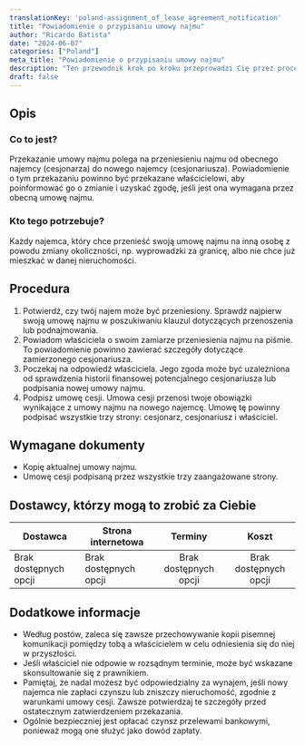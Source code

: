 ```yaml
---
translationKey: 'poland-assignment_of_lease_agreement_notification'
title: "Powiadomienie o przypisaniu umowy najmu"
author: "Ricardo Batista"
date: "2024-06-07"
categories: ["Poland"]
meta_title: "Powiadomienie o przypisaniu umowy najmu"
description: "Ten przewodnik krok po kroku przeprowadzi Cię przez proces powiadomienia o przypisaniu umowy najmu"
draft: false
---
```


## Opis
### Co to jest?
Przekazanie umowy najmu polega na przeniesieniu najmu od obecnego najemcy (cesjonarza) do nowego najemcy (cesjonariusza). Powiadomienie o tym przekazaniu powinno być przekazane właścicielowi, aby poinformować go o zmianie i uzyskać zgodę, jeśli jest ona wymagana przez obecną umowę najmu.
### Kto tego potrzebuje?
Każdy najemca, który chce przenieść swoją umowę najmu na inną osobę z powodu zmiany okoliczności, np. wyprowadzki za granicę, albo nie chce już mieszkać w danej nieruchomości.

## Procedura
1. Potwierdź, czy twój najem może być przeniesiony. Sprawdź najpierw swoją umowę najmu w poszukiwaniu klauzul dotyczących przenoszenia lub podnajmowania.
2. Powiadom właściciela o swoim zamiarze przeniesienia najmu na piśmie. To powiadomienie powinno zawierać szczegóły dotyczące zamierzonego cesjonariusza.
3. Poczekaj na odpowiedź właściciela. Jego zgoda może być uzależniona od sprawdzenia historii finansowej potencjalnego cesjonariusza lub podpisania nowej umowy najmu.
4. Podpisz umowę cesji. Umowa cesji przenosi twoje obowiązki wynikające z umowy najmu na nowego najemcę. Umowę tę powinny podpisać wszystkie trzy strony: cesjonarz, cesjonariusz i właściciel.

## Wymagane dokumenty
- Kopię aktualnej umowy najmu.
- Umowę cesji podpisaną przez wszystkie trzy zaangażowane strony.

## Dostawcy, którzy mogą to zrobić za Ciebie

| Dostawca        |     Strona internetowa     |     Terminy    |       Koszt      |
| --------------- | --------------- |  :-------------: | :-------------: |
| Brak dostępnych opcji  |  Brak dostępnych opcji |  Brak dostępnych opcji  |  Brak dostępnych opcji |

## Dodatkowe informacje
- Według postów, zaleca się zawsze przechowywanie kopii pisemnej komunikacji pomiędzy tobą a właścicielem w celu odniesienia się do niej w przyszłości.
- Jeśli właściciel nie odpowie w rozsądnym terminie, może być wskazane skonsultowanie się z prawnikiem.
- Pamiętaj, że nadal możesz być odpowiedzialny za wynajem, jeśli nowy najemca nie zapłaci czynszu lub zniszczy nieruchomość, zgodnie z warunkami umowy cesji. Zawsze potwierdzaj te szczegóły przed ostatecznym zatwierdzeniem przekazania.
- Ogólnie bezpieczniej jest opłacać czynsz przelewami bankowymi, ponieważ mogą one służyć jako dowód zapłaty.